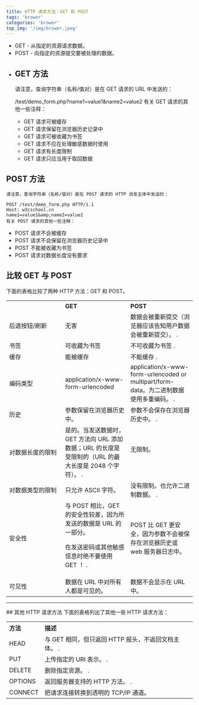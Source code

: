 ```yaml
---
title: HTTP 请求方法：GET 和 POST
tags: 'brower'
categories: 'brower'
top_img: '/img/brower.jpeg'
---
```


<ul><li>GET - 从指定的资源请求数据。</li><li>POST - 向指定的资源提交要被处理的数据。</li></ul><ul><li>

## GET 方法
请注意，查询字符串（名称/值对）是在 GET 请求的 URL 中发送的：

/test/demo_form.php?name1=value1&amp;name2=value2
有关 GET 请求的其他一些注释：</li><ul><li>GET 请求可被缓存</li><li>GET 请求保留在浏览器历史记录中</li><li>GET 请求可被收藏为书签</li><li>GET 请求不应在处理敏感数据时使用</li><li>GET 请求有长度限制</li><li>GET 请求只应当用于取回数据</li></ul></ul>
    
## POST 方法
    请注意，查询字符串（名称/值对）是在 POST 请求的 HTTP 消息主体中发送的：
    
    POST /test/demo_form.php HTTP/1.1
    Host: w3cschool.cn
    name1=value1&amp;name2=value2
    有关 POST 请求的其他一些注释：
    
<ul><li>    POST 请求不会被缓存</li><li>    POST 请求不会保留在浏览器历史记录中</li><li>    POST 不能被收藏为书签</li><li>    POST 请求对数据长度没有要求</li></ul>
        
## 比较 GET 与 POST

下面的表格比较了两种 HTTP 方法：GET 和 POST。<table><tbody><tr><th align="left" width="30%"> </th><th align="left" width="35%">GET</th><th align="left" width="35%">POST</th></tr><tr><td>后退按钮/刷新</td><td>无害</td><td>数据会被重新提交（浏览器应该告知用户数据会被重新提交）。
.</td></tr><tr><td>书签</td><td>可收藏为书签</td><td>不可收藏为书签
.</td></tr><tr><td>缓存</td><td>能被缓存</td><td>不能缓存
.</td></tr><tr><td>编码类型</td><td>application/x-www-form-urlencoded</td><td>application/x-www-form-urlencoded or multipart/form-data。为二进制数据使用多重编码。
.</td></tr><tr><td>历史</td><td>参数保留在浏览器历史中。</td><td>参数不会保存在浏览器历史中。
.</td></tr><tr><td>对数据长度的限制</td><td>是的。当发送数据时，GET 方法向 URL 添加数据；URL 的长度是受限制的（URL 的最大长度是 2048 个字符）。
.</td><td>无限制。
</td></tr><tr><td>对数据类型的限制</td><td>只允许 ASCII 字符。</td><td>没有限制。也允许二进制数据。
.</td></tr><tr><td>安全性</td><td>与 POST 相比，GET 的安全性较差，因为所发送的数据是 URL 的一部分。

在发送密码或其他敏感信息时绝不要使用 GET ！
.</td><td>POST 比 GET 更安全，因为参数不会被保存在浏览器历史或 web 服务器日志中。</td></tr><tr><td>可见性</td><td>数据在 URL 中对所有人都是可见的。</td><td>数据不会显示在 URL 中。</td></tr></tbody></table>
<hr>## 其他 HTTP 请求方法
下面的表格列出了其他一些 HTTP 请求方法：<table id="table1"><tbody><tr><th align="left" width="15%">方法</th><th align="left" width="85%">描述</th></tr><tr><td>HEAD</td><td>与 GET 相同，但只返回 HTTP 报头，不返回文档主体。
.</td></tr><tr><td>PUT</td><td>上传指定的 URI 表示。
.</td></tr><tr><td>DELETE</td><td>删除指定资源。
.</td></tr><tr><td>OPTIONS</td><td>返回服务器支持的 HTTP 方法。
.</td></tr><tr><td>CONNECT</td><td>把请求连接转换到透明的 TCP/IP 通道。</td></tr></tbody></table>